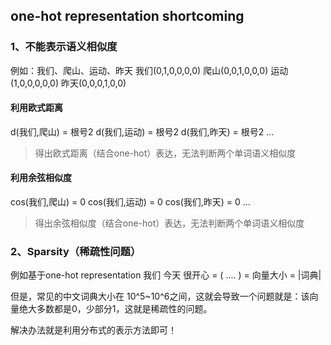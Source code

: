 ## one-hot representation shortcoming


### 1、不能表示语义相似度

例如：我们、爬山、运动、昨天
我们(0,1,0,0,0,0)
爬山(0,0,1,0,0,0)
运动(1,0,0,0,0,0)
昨天(0,0,0,1,0,0)

#### 利用欧式距离
d(我们,爬山) = 根号2
d(我们,运动) = 根号2
d(我们,昨天) = 根号2
...

>得出欧式距离（结合one-hot）表达，无法判断两个单词语义相似度


#### 利用余弦相似度
cos(我们,爬山) = 0
cos(我们,运动) = 0
cos(我们,昨天) = 0
...

>得出余弦相似度（结合one-hot）表达，无法判断两个单词语义相似度




### 2、Sparsity（稀疏性问题）
例如基于one-hot representation
我们 今天 很开心 = ( .... ) = 向量大小 = |词典|

但是，常见的中文词典大小在 10^5~10^6之间，这就会导致一个问题就是：该向量绝大多数都是0，少部分1，这就是稀疏性的问题。

解决办法就是利用分布式的表示方法即可！